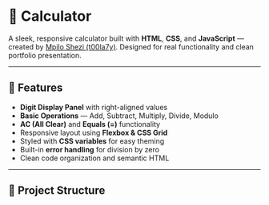 # 🧮 Calculator

A sleek, responsive calculator built with **HTML**, **CSS**, and **JavaScript** — created by [Mpilo Shezi (t00la7y)](https://github.com/t00la7y). Designed for real functionality and clean portfolio presentation.

---

## 🚀 Features

- **Digit Display Panel** with right-aligned values
- **Basic Operations** — Add, Subtract, Multiply, Divide, Modulo
- **AC (All Clear)** and **Equals (=)** functionality
- Responsive layout using **Flexbox & CSS Grid**
- Styled with **CSS variables** for easy theming
- Built-in **error handling** for division by zero
- Clean code organization and semantic HTML

---

## 📂 Project Structure

